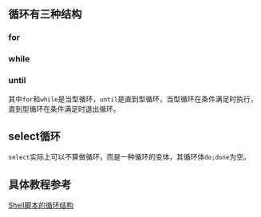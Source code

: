 ## 循环有三种结构
### for
### while
### until

  其中`for`和`while`是当型循环，`until`是直到型循环，当型循环在条件满足时执行，直到型循环在条件满足时退出循环。

## select循环
  `select`实际上可以不算做循环，而是一种循环的变体，其循环体`do;done`为空。

## 具体教程参考
[Shell脚本的循环结构](http://blog.csdn.net/taiyang1987912/article/details/38929069)


